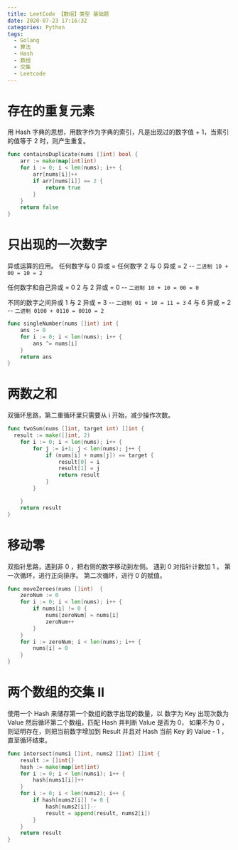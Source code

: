 ```yaml
---
title: LeetCode 【数组】类型 基础题
date: 2020-07-23 17:16:32
categories: Python
tags:
  - Golang
  - 算法
  - Hash
  - 数组
  - 交集
  - Leetcode
---
```


# 存在的重复元素

用 Hash 字典的思想，用数字作为字典的索引，凡是出现过的数字值 + 1，当索引的值等于 2 时，则产生重复。

```go
func containsDuplicate(nums []int) bool {
	arr := make(map[int]int)
	for i := 0; i < len(nums); i++ {
		arr[nums[i]]++
		if arr[nums[i]] == 2 {
			return true
		}
	}
	return false
}
```

# 只出现的一次数字

异或运算的应用。
任何数字与 0 异或 = 任何数字
2 与 0 异或 = 2 -- `二进制 10 + 00 = 10 = 2`

任何数字和自己异或 = 0
2 与 2 异或 = 0 -- `二进制 10 + 10 = 00 = 0`

不同的数字之间异或
1 与 2 异或 = 3 -- `二进制 01 + 10 = 11 = 3`
4 与 6 异或 = 2 -- `二进制 0100 + 0110 = 0010 = 2`

```go
func singleNumber(nums []int) int {
	ans := 0
	for i := 0; i < len(nums); i++ {
		ans ^= nums[i]
	}
    return ans
}
```

# 两数之和

双循环思路，第二重循环里只需要从 i 开始，减少操作次数。

```go
func twoSum(nums []int, target int) []int {
  result := make([]int, 2)
	for i := 0; i < len(nums); i++ {
		for j := i+1; j < len(nums); j++ {
			if (nums[i] + nums[j]) == target {
				result[0] = i
				result[1] = j
                return result
			}
		}

	}
	return result
}
```

# 移动零

双指针思路，遇到非 0 ，把右侧的数字移动到左侧。
遇到 0 对指针计数加 1 。
第一次循环，进行正向排序。
第二次循环，进行 0 的赋值。

```go
func moveZeroes(nums []int)  {
	zeroNum := 0
	for i := 0; i < len(nums); i++ {
		if nums[i] != 0 {
			nums[zeroNum] = nums[i]
			zeroNum++
		}
	}
	for i := zeroNum; i < len(nums); i++ {
		nums[i] = 0
	}
}
```

# 两个数组的交集 II

使用一个 Hash 来储存第一个数组的数字出现的数量，以 数字为 Key 出现次数为 Value
然后循环第二个数组，匹配 Hash 并判断 Value 是否为 0，
如果不为 0 ，则证明存在，则把当前数字增加到 Result 并且对 Hash 当前 Key 的 Value - 1 ，直至循环结束。

```go
func intersect(nums1 []int, nums2 []int) []int {
	result := []int{}
	hash := make(map[int]int)
	for i := 0; i < len(nums1); i++ {
		hash[nums1[i]]++
	}
	for i := 0; i < len(nums2); i++ {
		if hash[nums2[i]] != 0 {
			hash[nums2[i]]--
			result = append(result, nums2[i])
		}
	}
	return result
}
```
